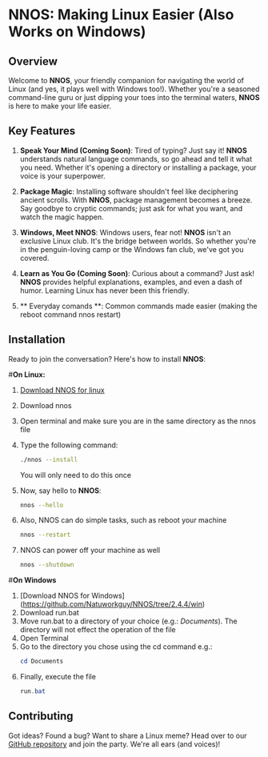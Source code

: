 # NNOS: Making Linux Easier (Also Works on Windows)

## Overview

Welcome to **NNOS**, your friendly companion for navigating the world of Linux (and yes, it plays well with Windows too!). Whether you're a seasoned command-line guru or just dipping your toes into the terminal waters, **NNOS** is here to make your life easier.

## Key Features

1. **Speak Your Mind (Coming Soon)**: Tired of typing? Just say it! **NNOS** understands natural language commands, so go ahead and tell it what you need. Whether it's opening a directory or installing a package, your voice is your superpower.

2. **Package Magic**: Installing software shouldn't feel like deciphering ancient scrolls. With **NNOS**, package management becomes a breeze. Say goodbye to cryptic commands; just ask for what you want, and watch the magic happen.

3. **Windows, Meet NNOS**: Windows users, fear not! **NNOS** isn't an exclusive Linux club. It's the bridge between worlds. So whether you're in the penguin-loving camp or the Windows fan club, we've got you covered.

4. **Learn as You Go (Coming Soon)**: Curious about a command? Just ask! **NNOS** provides helpful explanations, examples, and even a dash of humor. Learning Linux has never been this friendly.
5. ** Everyday comands **: Common commands  made easier (making the reboot command nnos restart)
## Installation

Ready to join the conversation? Here's how to install **NNOS**:

#**On Linux:**

1. [Download NNOS for linux](https://github.com/Natuworkguy/NNOS/blob/2.4.4/linux/)
2. Download nnos
3. Open terminal
   and make sure you are in the same directory as the nnos file
4. Type the following command:
   ```bash
   ./nnos --install
   ```
   You will only need to do this once
5. Now, say hello to **NNOS**:

   ```bash
   nnos --hello
   ```
6. Also, NNOS can do simple tasks, such as reboot your machine

   ```bash
   nnos --restart
   ```
7. NNOS can power off your machine as well
   ```bash
   nnos --shutdown
   ```
#**On Windows**
1. [Download NNOS for Windows] (https://github.com/Natuworkguy/NNOS/tree/2.4.4/win)
2. Download run.bat
3. Move run.bat to a directory of your choice (e.g.: *Documents*). The directory will not effect the operation of the file
4. Open Terminal
5. Go to the directory you chose using the cd command e.g.:
   ```PowerShell
   cd Documents
   ```
6. Finally, execute the file
   ```PowerShell
   run.bat
   ```
## Contributing

Got ideas? Found a bug? Want to share a Linux meme? Head over to our [GitHub repository](https://github.com/Natuworkguy/NNOS/tree/2.4.4) and join the party. We're all ears (and voices)!
